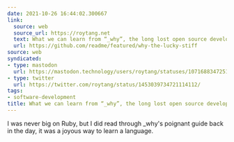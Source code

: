 ```yaml
---
date: 2021-10-26 16:44:02.300667
link:
  source: web
  source_url: https://roytang.net
  text: What we can learn from “_why”, the long lost open source developer
  url: https://github.com/readme/featured/why-the-lucky-stiff
source: web
syndicated:
- type: mastodon
  url: https://mastodon.technology/users/roytang/statuses/107168834725138909
- type: twitter
  url: https://twitter.com/roytang/status/1453039734721114112/
tags:
- software-development
title: What we can learn from “_why”, the long lost open source developer
---
```


I was never big on Ruby, but I did read through _why's poignant guide back in the day, it was a joyous way to learn a language.